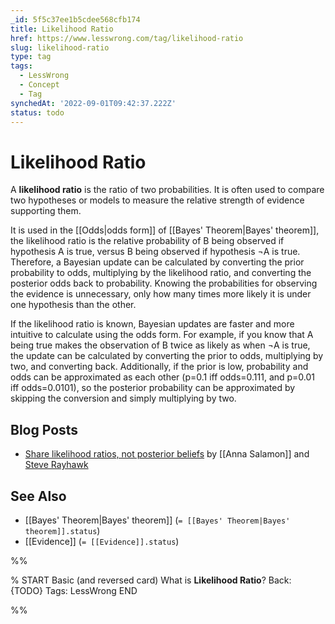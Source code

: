 ```yaml
---
_id: 5f5c37ee1b5cdee568cfb174
title: Likelihood Ratio
href: https://www.lesswrong.com/tag/likelihood-ratio
slug: likelihood-ratio
type: tag
tags:
  - LessWrong
  - Concept
  - Tag
synchedAt: '2022-09-01T09:42:37.222Z'
status: todo
---
```


# Likelihood Ratio

A **likelihood ratio** is the ratio of two probabilities. It is often used to compare two hypotheses or models to measure the relative strength of evidence supporting them.

It is used in the [[Odds|odds form]] of [[Bayes' Theorem|Bayes' theorem]], the likelihood ratio is the relative probability of B being observed if hypothesis A is true, versus B being observed if hypothesis ¬A is true. Therefore, a Bayesian update can be calculated by converting the prior probability to odds, multiplying by the likelihood ratio, and converting the posterior odds back to probability. Knowing the probabilities for observing the evidence is unnecessary, only how many times more likely it is under one hypothesis than the other.

If the likelihood ratio is known, Bayesian updates are faster and more intuitive to calculate using the odds form. For example, if you know that A being true makes the observation of B twice as likely as when ¬A is true, the update can be calculated by converting the prior to odds, multiplying by two, and converting back. Additionally, if the prior is low, probability and odds can be approximated as each other (p=0.1 iff odds=0.111, and p=0.01 iff odds=0.0101), so the posterior probability can be approximated by skipping the conversion and simply multiplying by two.

## Blog Posts

- [Share likelihood ratios, not posterior beliefs](http://www.overcomingbias.com/2009/02/share-likelihood-ratios-not-posterior-beliefs.html) by [[Anna Salamon]] and [Steve Rayhawk](https://wiki.lesswrong.com/wiki/Steve_Rayhawk)

## See Also

- [[Bayes' Theorem|Bayes' theorem]] (`= [[Bayes' Theorem|Bayes' theorem]].status`)
- [[Evidence]] (`= [[Evidence]].status`)


%%

% START
Basic (and reversed card)
What is **Likelihood Ratio**?
Back: {TODO}
Tags: LessWrong
END

%%
	
